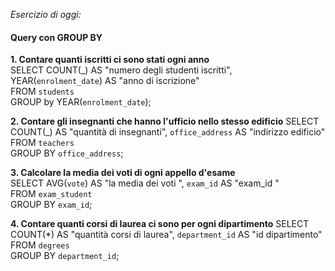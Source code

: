 _Esercizio di oggi:_

#### Query con GROUP BY

**1. Contare quanti iscritti ci sono stati ogni anno**\
SELECT COUNT(\_) AS "numero degli studenti iscritti", YEAR(`enrolment_date`) AS "anno di iscrizione"\
FROM `students`\
GROUP by YEAR(`enrolment_date`);

**2. Contare gli insegnanti che hanno l'ufficio nello stesso edificio**
SELECT COUNT(\_) AS "quantità di insegnanti", `office_address` AS "indirizzo edificio"\
FROM `teachers`\
GROUP BY `office_address`;

**3. Calcolare la media dei voti di ogni appello d'esame**\
SELECT AVG(`vote`) AS "la media dei voti ", `exam_id` AS "exam_id "\
FROM `exam_student`\
GROUP BY `exam_id`;

**4. Contare quanti corsi di laurea ci sono per ogni dipartimento**
SELECT COUNT(\*) AS "quantità corsi di laurea", `department_id` AS "id dipartimento" \
FROM `degrees`\
GROUP BY `department_id`;
